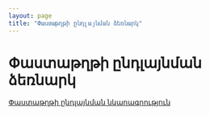 ```yaml
---
layout: page
title: "Փաստաթղթի ընդլայնման ձեռնարկ" 
---
```


# Փաստաթղթի ընդլայնման ձեռնարկ

[Փաստաթղթի ընդլայնման նկարագրություն](document_extender.md)